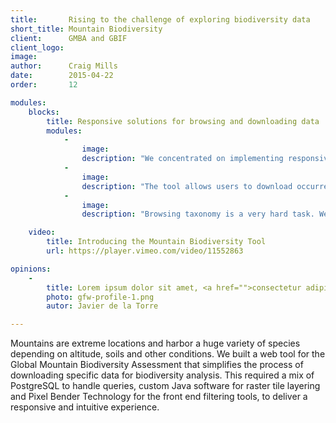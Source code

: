 ```yaml
---
title:       Rising to the challenge of exploring biodiversity data 
short_title: Mountain Biodiversity
client:      GMBA and GBIF
client_logo: 
image:
author:      Craig Mills
date:        2015-04-22
order:       12

modules:
    blocks:
        title: Responsive solutions for browsing and downloading data
        modules:
            -
                image: 
                description: "We concentrated on implementing responsive filtering. Changing the elevation or thermal belt reflects in an instant biodiversity changes on the map.""
            -
                image:
                description: "The tool allows users to download occurrences data for the selected criteria in a processable and reusable format. This data can be used in further analysis such as niche modelling.""
            -
                image: 
                description: "Browsing taxonomy is a very hard task. We used our well know column view taxonomic browser to help ease the process.""

    video:
        title: Introducing the Mountain Biodiversity Tool
        url: https://player.vimeo.com/video/11552863

opinions:
    -
        title: Lorem ipsum dolor sit amet, <a href="">consectetur adipisicing</a> elit, sed do eiusmod tempor incididunt.
        photo: gfw-profile-1.png
        autor: Javier de la Torre

---
```


Mountains are extreme locations and harbor a huge variety of species depending on altitude, soils and other conditions. We built a web tool for the Global Mountain Biodiversity Assessment that simplifies the process of downloading specific data for biodiversity analysis. This required a mix of PostgreSQL to handle queries, custom Java software for raster tile layering and Pixel Bender Technology for the front end filtering tools, to deliver a responsive and intuitive experience. 

